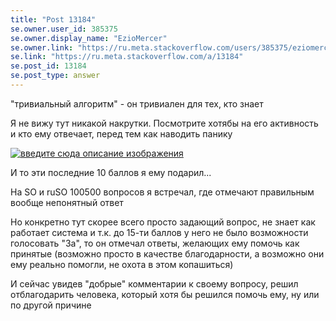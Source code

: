 ```yaml
---
title: "Post 13184"
se.owner.user_id: 385375
se.owner.display_name: "EzioMercer"
se.owner.link: "https://ru.meta.stackoverflow.com/users/385375/eziomercer"
se.link: "https://ru.meta.stackoverflow.com/a/13184"
se.post_id: 13184
se.post_type: answer
---
```

<p>&quot;тривиальный алгоритм&quot; - он тривиален для тех, кто знает</p>
<p>Я не вижу тут никакой накрутки. Посмотрите хотябы на его активность и кто ему отвечает, перед тем как наводить панику</p>
<p><a href="https://i.stack.imgur.com/3KWfN.png" rel="nofollow noreferrer"><img src="https://i.stack.imgur.com/3KWfN.png" alt="введите сюда описание изображения" /></a></p>
<p>И то эти последние 10 баллов я ему подарил...</p>
<p>На SO и ruSO 100500 вопросов я встречал, где отмечают правильным вообще непонятный ответ</p>
<p>Но конкретно тут скорее всего просто задающий вопрос, не знает как работает система и т.к. до 15-ти баллов у него не было возможности голосовать &quot;За&quot;, то он отмечал ответы, желающих ему помочь как принятые (возможно просто в качестве благодарности, а возможно они ему реально помогли, не охота в этом копашиться)</p>
<p>И сейчас увидев &quot;добрые&quot; комментарии к своему вопросу, решил отблагодарить человека, который хотя бы решился помочь ему, ну или по другой причине</p>
